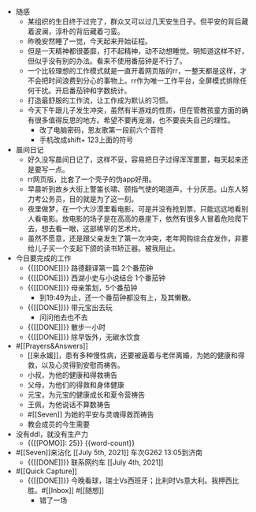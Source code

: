 - 随感
    - 某组织的生日终于过完了，群众又可以过几天安生日子。但平安的背后藏着波澜，淳朴的背后藏着刁蛮。
    - 昨晚安然睡了一觉，今天起来开始征程。
    - 但是一天精神都很萎靡，打不起精神，动不动想睡觉。明知道这样不好，但似乎没有别的办法。看来不使用番茄钟是不行了。
    - 一个比较理想的工作模式就是一直开着网页版的rr，一整天都是这样，才不会把时间浪费到分心的事物上。rr作为唯一工作平台，全屏模式排除任何干扰。开启番茄钟和字数统计。
    - 打造最舒服的工作流，让工作成为默认的习惯。
    - 今天下午跟儿子发生冲突，虽然有半游戏的性质，但在管教孩童方面的确有很多值得反思的地方。希望不要再宠溺，也不要丧失自己的理性。
        - 改了电脑密码，恩友歌第一段前六个音符
        - 手机改成shift+ 123上面的符号
- 晨间日记
    - 好久没写晨间日记了，这样不妥，容易把日子过得浑浑噩噩，每天起来还是要写一点。
    - rr网页版，比套了一个壳子的伪app好用。
    - 早晨听到故乡大街上警笛长啸、颐指气使的喝道声，十分厌恶。山东人努力考公务员，目的就是为了这一刻。
    - 夜里做梦，在一个大沙漠里看电影，可是并没有抢到票，只能远远地看别人看电影。放电影的场子是在高高的悬崖下，依然有很多人冒着危险爬下去，想去看一眼，这部稀罕的艺术片。
    - 虽然不愿意，还是跟父亲发生了第一次冲突，老年网购综合症发作，非要给儿子买一个支起下颌的读书矫正器。被我阻止。
- 今日要完成的工作
    - {{[[DONE]]}} 路德翻译第一篇 2个番茄钟
    - {{[[DONE]]}} 西湖小史与小说结合 1个番茄钟
    - {{[[DONE]]}} 母亲策划，5个番茄钟
        - 到19:49为止，还一个番茄钟都没有上，及其懒散。
    - {{[[DONE]]}} 带元宝出去玩
        - 问问他去也不去
    - {{[[DONE]]}} 散步一小时
    - {{[[DONE]]}} 除早饭外，无碳水饮食
- #[[Prayers&Answers]]
    - [[来永媛]]，患有多种慢性病，还要被逼着与老伴离婚，为她的健康和得救，以及心灵得到安慰而祷告。
    - 小叔，为他的健康和得救祷告
    - 父母，为他们的得救和身体健康
    - 元宝，为元宝的健康成长和夏令营祷告
    - 王佩，为他说话不算数祷告
    - #[[Seven]] 为她的平安与灵魂得救而祷告
    - 教会成员的今生需要
- 没有ddl，就没有生产力
    - {{[[POMO]]: 25}} {{word-count}}
- #[[Seven]]来沾化 [[July 5th, 2021]] 车次G262 13:05到济南
    - {{[[DONE]]}} 联系网约车 [[July 4th, 2021]]
- #[[Quick Capture]]
    -  {{[[DONE]]}} 今晚看球，瑞士Vs西班牙；比利时Vs意大利。我押西比胜。#[[Inbox]] #[[随想]]
        - 错了一场


